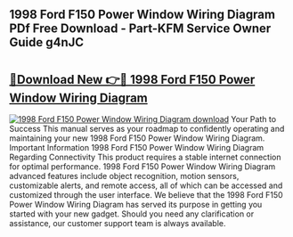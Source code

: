 ## 1998 Ford F150 Power Window Wiring Diagram PDf Free Download - Part-KFM Service Owner Guide g4nJC

# <h2><a href="http://dfouiwv.blite.top/?on=1998+Ford+F150+Power+Window+Wiring+Diagram">🔗Download New 👉🔴 1998 Ford F150 Power Window Wiring Diagram</a></h2>

[![1998 Ford F150 Power Window Wiring Diagram download](https://i.imgur.com/lujVjoI.png)](http://dfouiwv.blite.top/?on=1998+Ford+F150+Power+Window+Wiring+Diagram)
Your Path to Success This manual serves as your roadmap to confidently operating and maintaining your new 1998 Ford F150 Power Window Wiring Diagram. Important Information 1998 Ford F150 Power Window Wiring Diagram Regarding Connectivity This product requires a stable internet connection for optimal performance. 1998 Ford F150 Power Window Wiring Diagram advanced features include object recognition, motion sensors, customizable alerts, and remote access, all of which can be accessed and customized through the user interface. We believe that the 1998 Ford F150 Power Window Wiring Diagram has served its purpose in getting you started with your new gadget. Should you need any clarification or assistance, our customer support team is always available.
